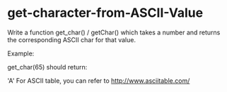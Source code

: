 # get-character-from-ASCII-Value

Write a function get_char() / getChar() which takes a number and returns the corresponding ASCII char for that value.

Example:

get_char(65)
should return:

'A'
For ASCII table, you can refer to http://www.asciitable.com/